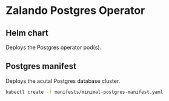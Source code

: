 # Zalando Postgres Operator

## Helm chart
Deploys the Postgres operator pod(s).

## Postgres manifest
Deploys the acutal Postgres database cluster.

```bash
kubectl create -f manifests/minimal-postgres-manifest.yaml
```